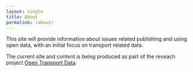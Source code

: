 ```yaml
---
layout: single
title: About
permalink: /about/
---
```


This site will provide information about issues related publishing and using open data, with an initial focus on transport related data.

The current site and content is being produced as part of the reseach project [Open Transport Data](https://opentransportdata.wordpress.com). 
